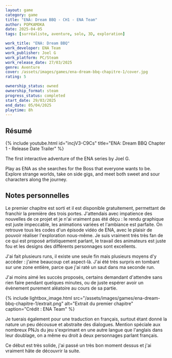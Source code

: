 ```yaml
---
layout: game
category: game
title: "ENA: Dream BBQ - CH1 - ENA Team"
author: POPKAMOKA
date: 2025-04-05
tags: [surréaliste, aventure, solo, 3D, exploration]

work_title: "ENA: Dream BBQ"
work_developer: ENA Team
work_publisher: Joel G
work_platform: PC/Steam
work_release_date: 27/03/2025
genre: Aventure
cover: /assets/images/games/ena-dream-bbq-chapitre-1/cover.jpg
rating: 5

ownership_status: owned
ownership_format: steam
progress_status: completed
start_date: 29/03/2025
end_date: 05/04/2025
playtime: 8h
---
```


## Résumé
{% include youtube.html id="incjV3-C9Cs" title="ENA: Dream BBQ Chapter 1 - Release Date Trailer" %}

The first interactive adventure of the ENA series by Joel G.

Play as ENA as she searches for the Boss that everyone wants to be. Explore strange worlds, take on side gigs, and meet both sweet and sour characters along the journey.

## Notes personnelles
Le premier chapitre est sorti et il est disponible gratuitement, permettant de franchir la première des trois portes. J'attendais avec impatience des nouvelles de ce projet et je n'ai vraiment pas été déçu : le rendu graphique est juste impeccable, les animations variées et l'ambiance est parfaite. On retrouve tous les codes d'un épisode vidéo de ENA, avec le plaisir de pouvoir réaliser l'exploration nous-même. Je suis vraiment très très fan de ce qui est proposé artistiquement parlant, le travail des animateurs est juste fou et les designs des différents personnages sont excellents. 

J'ai fait plusieurs runs, il existe une seule fin mais plusieurs moyens d'y accéder : j'aime beaucoup cet aspect-là. J'ai été très surpris en tombant sur une zone entière, parce que j'ai raté un saut dans ma seconde run.

J'ai moins aimé les succès proposés, certains demandant d'attendre sans rien faire pendant quelques minutes, ou de juste espérer avoir un évènement purement aléatoire au cours de sa partie. 

{% include lightbox_image.html 
   src="/assets/images/games/ena-dream-bbq-chapitre-1/extrait.png"
   alt="Extrait du premier chapitre"
   caption="Crédit : ENA Team" %}


Je tuerais également pour une traduction en français, surtout étant donné la nature un peu décousue et abstraite des dialogues. Mention spéciale aux nombreux PNJs du jeu s'exprimant en une autre langue que l'anglais dans leur doublage, on a même eu droit à deux personnages parlant français.

Ce début est très solide, j'ai passé un très bon moment dessus et j'ai vraiment hâte de découvrir la suite.


